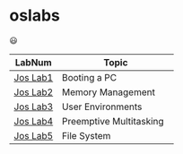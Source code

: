 # oslabs
😃

|LabNum                                                        |Topic                     |
|--------------------------------------------------------------|--------------------------|
|[Jos Lab1](https://github.com/lionelee/oslabs/tree/jos-lab1)  | Booting a PC             |
|[Jos Lab2](https://github.com/lionelee/oslabs/tree/jos-lab2)  | Memory Management        |
|[Jos Lab3](https://github.com/lionelee/oslabs/tree/jos-lab3)  | User Environments        |
|[Jos Lab4](https://github.com/lionelee/oslabs/tree/jos-lab4)  | Preemptive Multitasking  |
|[Jos Lab5](https://github.com/lionelee/oslabs/tree/jos-lab5)  | File System              |
